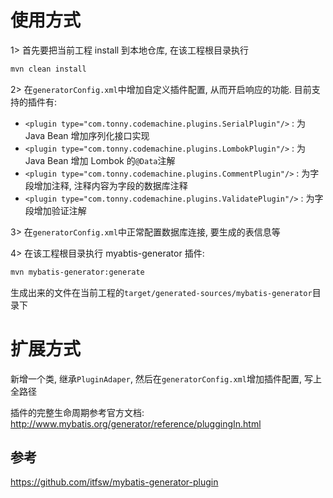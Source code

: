 # 使用方式
1> 首先要把当前工程 install 到本地仓库, 在该工程根目录执行
```bash
mvn clean install
```

2> 在`generatorConfig.xml`中增加自定义插件配置, 从而开启响应的功能. 目前支持的插件有:

* `<plugin type="com.tonny.codemachine.plugins.SerialPlugin"/>` : 为 Java Bean 增加序列化接口实现
* `<plugin type="com.tonny.codemachine.plugins.LombokPlugin"/>` : 为 Java Bean 增加 Lombok 的`@Data`注解
* `<plugin type="com.tonny.codemachine.plugins.CommentPlugin"/>` : 为字段增加注释, 注释内容为字段的数据库注释
* `<plugin type="com.tonny.codemachine.plugins.ValidatePlugin"/>` : 为字段增加验证注解

3> 在`generatorConfig.xml`中正常配置数据库连接, 要生成的表信息等

4> 在该工程根目录执行 myabtis-generator 插件:
```bash
mvn mybatis-generator:generate
```
生成出来的文件在当前工程的`target/generated-sources/mybatis-generator`目录下

# 扩展方式
新增一个类, 继承`PluginAdaper`, 然后在`generatorConfig.xml`增加插件配置, 写上全路径

插件的完整生命周期参考官方文档: http://www.mybatis.org/generator/reference/pluggingIn.html

## 参考
https://github.com/itfsw/mybatis-generator-plugin